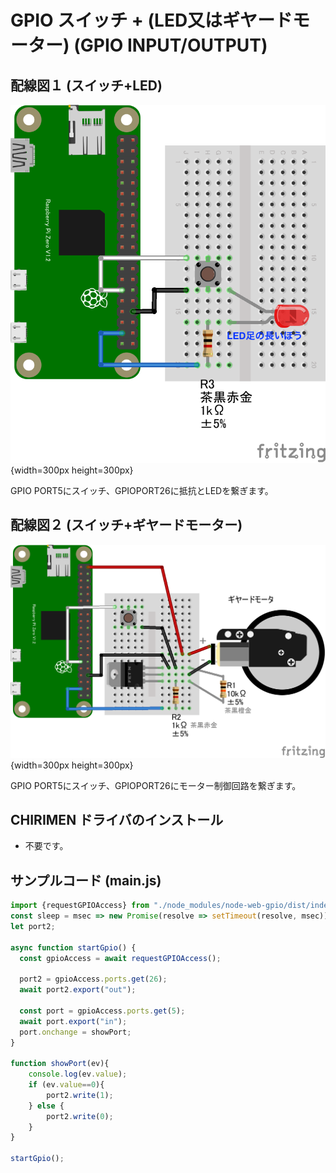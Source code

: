 # GPIO スイッチ + (LED又はギヤードモーター) (GPIO INPUT/OUTPUT)

## 配線図１ (スイッチ+LED)

![配線図](./PiZero_gpio-inout.png "schematic"){width=300px height=300px}

GPIO PORT5にスイッチ、GPIOPORT26に抵抗とLEDを繋ぎます。

## 配線図２ (スイッチ+ギヤードモーター)

![配線図](./PiZero_gpio-inoutMotor.png "schematic"){width=300px height=300px}

GPIO PORT5にスイッチ、GPIOPORT26にモーター制御回路を繋ぎます。

## CHIRIMEN ドライバのインストール

- 不要です。

## サンプルコード (main.js)

```javascript
import {requestGPIOAccess} from "./node_modules/node-web-gpio/dist/index.js";
const sleep = msec => new Promise(resolve => setTimeout(resolve, msec));
let port2;

async function startGpio() {
  const gpioAccess = await requestGPIOAccess();
  
  port2 = gpioAccess.ports.get(26);
  await port2.export("out");

  const port = gpioAccess.ports.get(5);
  await port.export("in");
  port.onchange = showPort;
}

function showPort(ev){
	console.log(ev.value);
    if (ev.value==0){
        port2.write(1);
    } else {
        port2.write(0);
    }
}

startGpio();
```
